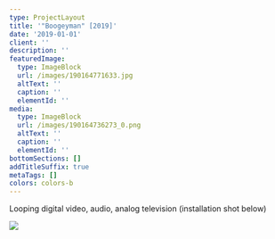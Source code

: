 ```yaml
---
type: ProjectLayout
title: '"Boogeyman" [2019]'
date: '2019-01-01'
client: ''
description: ''
featuredImage:
  type: ImageBlock
  url: /images/190164771633.jpg
  altText: ''
  caption: ''
  elementId: ''
media:
  type: ImageBlock
  url: /images/190164736273_0.png
  altText: ''
  caption: ''
  elementId: ''
bottomSections: []
addTitleSuffix: true
metaTags: []
colors: colors-b
---
```

Looping digital video, audio, analog television (installation shot below)

![](/images/190164736273_1.jpg)
